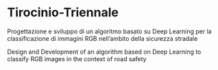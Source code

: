 # Tirocinio-Triennale
Progettazione e sviluppo di un algoritmo basato su Deep Learning per la classificazione di immagini RGB nell’ambito della sicurezza stradale


Design and Development of an algorithm based on Deep Learning to classify RGB images in the context of road safety
